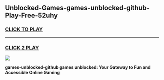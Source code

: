 
## Unblocked-Games-games-unblocked-github-Play-Free-52uhy
<h3>
<a href="https://premium76.site?title=games-unblocked-github&ref=18A1">CLICK TO PLAY</a></h3>
<hr>

<h3>
<a href="https://premium76.site?title=games-unblocked-github&ref=18A1">CLICK 2 PLAY</a>
  
</h3>

<a href="https://premium76.site?title=games-unblocked-github&ref=18A1"><img src="https://clearcache.store/games.png"></a>


**games-unblocked-github games unblocked: Your Gateway to Fun and Accessible Online Gaming**
